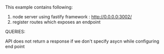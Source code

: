 This example contains following:

1) node server using fastify framework : http://0.0.0.0:3002/
2) register routes which exposes an endpoint

QUERIES:

API does not return a response if we don't specify asycn while configuring end point